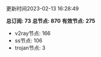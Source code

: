 更新时间2023-02-13 16:28:49

**总订阅: 73**
**总节点: 870**
**有效节点: 275**
- v2ray节点: 166
- ss节点: 106
- trojan节点: 3
